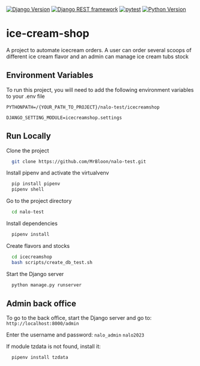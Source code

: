 [![Django Version](https://img.shields.io/badge/django-4.2-green.svg)](https://docs.djangoproject.com/en/3.2/)
[![Django REST framework](https://img.shields.io/badge/django--rest--framework-3.14-green.svg)](https://www.django-rest-framework.org/)
[![pytest](https://img.shields.io/badge/pytest-7.3.1-green.svg)](https://docs.pytest.org/en/stable/)
[![Python Version](https://img.shields.io/badge/python-3.9.7-blue.svg)](https://www.python.org/downloads/release/python-390/)


# ice-cream-shop

A project to automate icecream orders. A user can order several scoops of different ice cream flavor and an admin can manage ice cream tubs stock

## Environment Variables

To run this project, you will need to add the following environment variables to your .env file

`PYTHONPATH=/{YOUR_PATH_TO_PROJECT}/nalo-test/icecreamshop`

`DJANGO_SETTING_MODULE=icecreamshop.settings`



## Run Locally

Clone the project

```bash
  git clone https://github.com/MrBloon/nalo-test.git
```

Install pipenv and activate the virtualvenv

```bash
  pip install pipenv
  pipenv shell
```

Go to the project directory

```bash
  cd nalo-test
```

Install dependencies

```bash
  pipenv install
```

Create flavors and stocks

```bash
  cd icecreamshop
  bash scripts/create_db_test.sh
```


Start the Django server

```bash
  python manage.py runserver
```

## Admin back office

To go to the back office, start the Django server and go to:
`http://localhost:8000/admin`

Enter the username and password:
`nalo_admin`
`nalo2023`

If module tzdata is not found, install it:
```bash
  pipenv install tzdata
```

